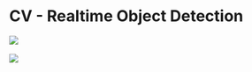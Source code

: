 # CV - Realtime Object Detection

![](https://github.com/Jiapei1001/CV_Realtime-Object-Detection/blob/main/data/gif/Object-Detection-half-1.gif)
<br>
<br>
![](https://github.com/Jiapei1001/CV_Realtime-Object-Detection/blob/main/data/gif/Object-Detection-half-2.gif)
<br>
